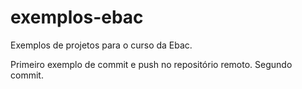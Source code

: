 # exemplos-ebac
Exemplos de projetos para o curso da Ebac.

Primeiro exemplo de commit e push no repositório remoto.
Segundo commit.
